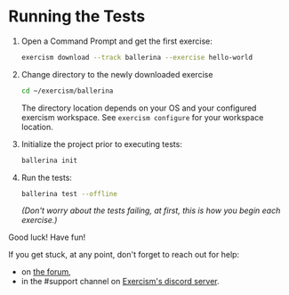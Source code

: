# Running the Tests

1. Open a Command Prompt and get the first exercise:

     ```sh
     exercism download --track ballerina --exercise hello-world
     ```

2. Change directory to the newly downloaded exercise

     ```sh
     cd ~/exercism/ballerina
     ```

	The directory location depends on your OS and your configured exercism workspace.
	See `exercism configure` for your workspace location.

3. Initialize the project prior to executing tests:

     ```sh
     ballerina init
     ```
     
4. Run the tests:

     ```sh
     ballerina test --offline
     ```
   *(Don't worry about the tests failing, at first, this is how you begin each exercise.)*

Good luck!  Have fun!

If you get stuck, at any point, don't forget to reach out for help:
- on [the forum][forum],
- in the #support channel on [Exercism's discord server][discord].


[discord]: https://exercism.org/r/discord
[forum]: https://forum.exercism.org/
